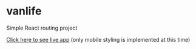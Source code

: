 # vanlife
Simple React routing project

[Click here to see live app](https://legendary-licorice-911e9b.netlify.app/) (only mobile styling is implemented at this time)